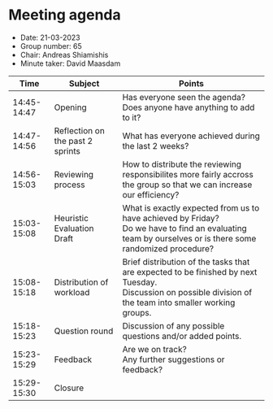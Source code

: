 <h1>Meeting agenda</h1>
<ul>
<li>Date: 21-03-2023</li>
<li>Group number: 65</li>
<li>Chair: Andreas Shiamishis</li>
<li>Minute taker: David Maasdam</li>
</ul>

| Time | Subject | Points |
|------|---------|--------|
|   14:45-14:47   | Opening        |Has everyone seen the agenda? <br> Does anyone have anything to add to it?       |
| 14:47-14:56     |  Reflection on the past 2 sprints        | What has everyone achieved during the last 2 weeks?       |
|  14:56-15:03    | Reviewing process        | How to distribute the reviewing responsibilites more fairly accross the group so that we can increase our efficiency?       |
| 15:03-15:08     | Heuristic Evaluation Draft        | What is exactly expected from us to have achieved by Friday? <br> Do we have to find an evaluating team by ourselves or is there some randomized procedure?       |
| 15:08-15:18     | Distribution of workload       | Brief distribution of the tasks that are expected to be finished by next Tuesday. <br> Discussion on possible division of the team into smaller working groups.      |
| 15:18-15:23     | Question round      | Discussion of any possible questions and/or added points.       |
| 15:23-15:29      | Feedback       | Are we on track? <br> Any further suggestions or feedback?      |
| 15:29-15:30      | Closure      |       |
